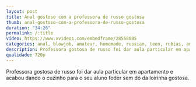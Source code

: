 ```yaml
---
layout: post
title: Anal gostoso com a professora de russo gostosa
thumb: anal-gostoso-com-a-professora-de-russo-gostosa
duration: "34:26"
permalink: /:title
video: https://www.xvideos.com/embedframe/28558085
categories: anal, blowjob, amateur, homemade, russian, teen, rubias, antonio, mallorca, russas
description: Professora gostosa de russo foi dar aula particular em apartamento e acabou dando o cuzinho para o seu aluno foder sem dó da loirinha gostosa.
qualidade: 720p
---
```

Professora gostosa de russo foi dar aula particular em apartamento e acabou dando o cuzinho para o seu aluno foder sem dó da loirinha gostosa.